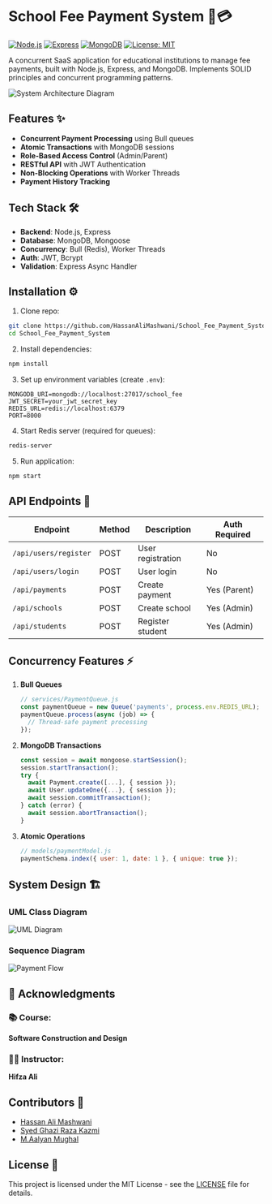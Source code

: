 # School Fee Payment System 🏫💳

[![Node.js](https://img.shields.io/badge/Node.js-18.x-green)](https://nodejs.org/)
[![Express](https://img.shields.io/badge/Express-4.x-lightgrey)](https://expressjs.com/)
[![MongoDB](https://img.shields.io/badge/MongoDB-7.x-green)](https://www.mongodb.com/)
[![License: MIT](https://img.shields.io/badge/License-MIT-yellow.svg)](https://opensource.org/licenses/MIT)

A concurrent SaaS application for educational institutions to manage fee payments, built with Node.js, Express, and MongoDB. Implements SOLID principles and concurrent programming patterns.

![System Architecture Diagram](https://via.placeholder.com/800x400.png?text=System+Architecture+Diagram)

## Features ✨
- **Concurrent Payment Processing** using Bull queues
- **Atomic Transactions** with MongoDB sessions
- **Role-Based Access Control** (Admin/Parent)
- **RESTful API** with JWT Authentication
- **Non-Blocking Operations** with Worker Threads
- **Payment History Tracking**

## Tech Stack 🛠️
- **Backend**: Node.js, Express
- **Database**: MongoDB, Mongoose
- **Concurrency**: Bull (Redis), Worker Threads
- **Auth**: JWT, Bcrypt
- **Validation**: Express Async Handler

## Installation ⚙️
1. Clone repo:
```bash
git clone https://github.com/HassanAliMashwani/School_Fee_Payment_System.git
cd School_Fee_Payment_System
```

2. Install dependencies:
```bash
npm install
```

3. Set up environment variables (create `.env`):
```env
MONGODB_URI=mongodb://localhost:27017/school_fee
JWT_SECRET=your_jwt_secret_key
REDIS_URL=redis://localhost:6379
PORT=8000
```

4. Start Redis server (required for queues):
```bash
redis-server
```

5. Run application:
```bash
npm start
```

## API Endpoints 📡
| Endpoint                | Method | Description                  | Auth Required |
|-------------------------|--------|------------------------------|---------------|
| `/api/users/register`   | POST   | User registration            | No            |
| `/api/users/login`      | POST   | User login                   | No            |
| `/api/payments`         | POST   | Create payment               | Yes (Parent)  |
| `/api/schools`          | POST   | Create school                | Yes (Admin)   |
| `/api/students`         | POST   | Register student             | Yes (Admin)   |

## Concurrency Features ⚡
1. **Bull Queues**  
   ```javascript
   // services/PaymentQueue.js
   const paymentQueue = new Queue('payments', process.env.REDIS_URL);
   paymentQueue.process(async (job) => {
     // Thread-safe payment processing
   });
   ```

2. **MongoDB Transactions**  
   ```javascript
   const session = await mongoose.startSession();
   session.startTransaction();
   try {
     await Payment.create([...], { session });
     await User.updateOne({...}, { session });
     await session.commitTransaction();
   } catch (error) {
     await session.abortTransaction();
   }
   ```

3. **Atomic Operations**  
   ```javascript
   // models/paymentModel.js
   paymentSchema.index({ user: 1, date: 1 }, { unique: true });
   ```

## System Design 🏗️
### UML Class Diagram
![UML Diagram](https://via.placeholder.com/600x400.png?text=UML+Class+Diagram)

### Sequence Diagram
![Payment Flow](https://via.placeholder.com/600x400.png?text=Payment+Sequence+Diagram)

## 🙏 Acknowledgments
### 📚 Course: 
**Software Construction and Design**

### 👩‍🏫 Instructor: 
**Hifza Ali**

## Contributors 👥
- [Hassan Ali Mashwani](https://github.com/HassanAliMashwani)
- [Syed Ghazi Raza Kazmi](https://github.com/Ghazi-Kazmi)
- [M.Aalyan Mughal](https://github.com/allayanmughal)

## License 📄
This project is licensed under the MIT License - see the [LICENSE](LICENSE) file for details.

